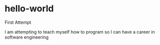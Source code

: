 # hello-world
First Attempt

I am attempting to teach myself how to program so I can have a career in software engineering
